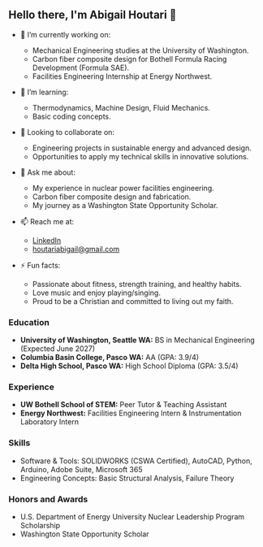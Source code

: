 ## Hello there, I'm Abigail Houtari 👋

- 🔭 I’m currently working on:
  - Mechanical Engineering studies at the University of Washington.
  - Carbon fiber composite design for Bothell Formula Racing Development (Formula SAE).
  - Facilities Engineering Internship at Energy Northwest.

- 🌱 I’m learning:
  - Thermodynamics, Machine Design, Fluid Mechanics.
  - Basic coding concepts.

- 🤔 Looking to collaborate on:
  - Engineering projects in sustainable energy and advanced design.
  - Opportunities to apply my technical skills in innovative solutions.

- 💬 Ask me about:
  - My experience in nuclear power facilities engineering.
  - Carbon fiber composite design and fabrication.
  - My journey as a Washington State Opportunity Scholar.

- 📫 Reach me at:
  - [LinkedIn](https://www.linkedin.com/in/abigailhoutari/)
  - [houtariabigail@gmail.com](mailto:houtariabigail@gmail.com)

- ⚡ Fun facts:
  - Passionate about fitness, strength training, and healthy habits.
  - Love music and enjoy playing/singing.
  - Proud to be a Christian and committed to living out my faith.

### Education
- **University of Washington, Seattle WA:** BS in Mechanical Engineering (Expected June 2027)
- **Columbia Basin College, Pasco WA:** AA (GPA: 3.9/4)
- **Delta High School, Pasco WA:** High School Diploma (GPA: 3.5/4)

### Experience
- **UW Bothell School of STEM:** Peer Tutor & Teaching Assistant
- **Energy Northwest:** Facilities Engineering Intern & Instrumentation Laboratory Intern

### Skills
- Software & Tools: SOLIDWORKS (CSWA Certified), AutoCAD, Python, Arduino, Adobe Suite, Microsoft 365
- Engineering Concepts: Basic Structural Analysis, Failure Theory

### Honors and Awards
- U.S. Department of Energy University Nuclear Leadership Program Scholarship
- Washington State Opportunity Scholar
